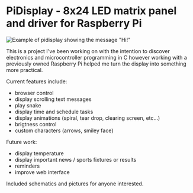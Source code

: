 # PiDisplay - 8x24 LED matrix panel and driver for Raspberry Pi

![Example of pidisplay showing the message "Hi!"](https://github.com/andreivoda/pidisplay/blob/main/images/example_text.png?raw=true)

This is a project I've been working on with the intention to discover electronics and microcontroller programming in C however working with a previously owned Raspberry Pi helped me turn the display into something more practical.

Current features include:
  - browser control
  - display scrolling text messages
  - play snake
  - display time and schedule tasks
  - display animations (spiral, tear drop, clearing screen, etc...)
  - brigtness control
  - custom characters (arrows, smiley face)

Future work:
  - display temperature
  - display important news / sports fixtures or results
  - reminders
  - improve web interface

Included schematics and pictures for anyone interested.
